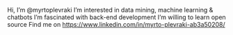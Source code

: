 
Hi, I’m @myrtoplevraki
I’m interested in data mining, machine learning & chatbots 
I’m fascinated with back-end development
I’m willing to learn open source
Find me on https://www.linkedin.com/in/myrto-plevraki-ab3a50208/
